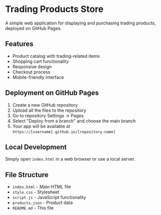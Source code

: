 # Trading Products Store

A simple web application for displaying and purchasing trading products, deployed on GitHub Pages.

## Features

- Product catalog with trading-related items
- Shopping cart functionality
- Responsive design
- Checkout process
- Mobile-friendly interface

## Deployment on GitHub Pages

1. Create a new GitHub repository
2. Upload all the files to the repository
3. Go to repository Settings → Pages
4. Select "Deploy from a branch" and choose the main branch
5. Your app will be available at `https://[username].github.io/[repository-name]`

## Local Development

Simply open `index.html` in a web browser or use a local server.

## File Structure

- `index.html` - Main HTML file
- `style.css` - Stylesheet
- `script.js` - JavaScript functionality
- `products.json` - Product data
- `README.md` - This file